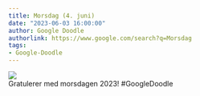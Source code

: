 ```yaml
---
title: Morsdag (4. juni)
date: "2023-06-03 16:00:00"
author: Google Doodle
authorlink: https://www.google.com/search?q=Morsdag
tags:
- Google-Doodle
---
```

<img src="https://www.google.com/logos/doodles/2023/mothers-day-june-04-6753651837110148-l.png" referrerpolicy="no-referrer"><br>Gratulerer med morsdagen 2023! #GoogleDoodle